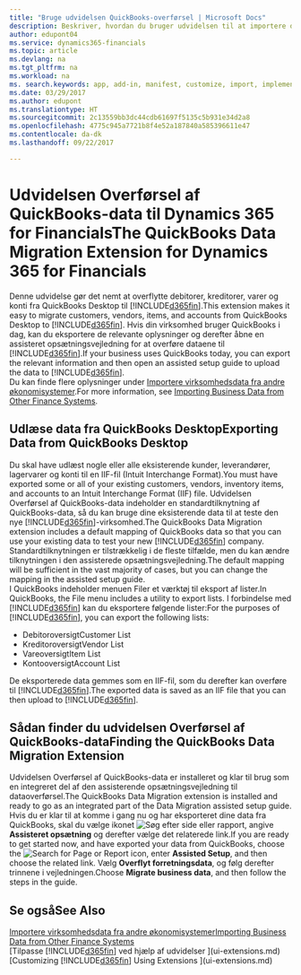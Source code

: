 ```yaml
---
title: "Bruge udvidelsen QuickBooks-overførsel | Microsoft Docs"
description: Beskriver, hvordan du bruger udvidelsen til at importere debitorer, kreditorer, varer og konti fra QuickBooks Desktop til Dynamics 365 for Financials.
author: edupont04
ms.service: dynamics365-financials
ms.topic: article
ms.devlang: na
ms.tgt_pltfrm: na
ms.workload: na
ms. search.keywords: app, add-in, manifest, customize, import, implement
ms.date: 03/29/2017
ms.author: edupont
ms.translationtype: HT
ms.sourcegitcommit: 2c13559bb3dc44cdb61697f5135c5b931e34d2a8
ms.openlocfilehash: 4775c945a7721b8f4e52a187840a585396611e47
ms.contentlocale: da-dk
ms.lasthandoff: 09/22/2017

---
```

# <a name="the-quickbooks-data-migration-extension-for-dynamics-365-for-financials"></a><span data-ttu-id="fe4d8-103">Udvidelsen Overførsel af QuickBooks-data til Dynamics 365 for Financials</span><span class="sxs-lookup"><span data-stu-id="fe4d8-103">The QuickBooks Data Migration Extension for Dynamics 365 for Financials</span></span>
<span data-ttu-id="fe4d8-104">Denne udvidelse gør det nemt at overflytte debitorer, kreditorer, varer og konti fra QuickBooks Desktop til [!INCLUDE[d365fin](includes/d365fin_md.md)].</span><span class="sxs-lookup"><span data-stu-id="fe4d8-104">This extension makes it easy to migrate customers, vendors, items, and accounts from QuickBooks Desktop to [!INCLUDE[d365fin](includes/d365fin_md.md)].</span></span> <span data-ttu-id="fe4d8-105">Hvis din virksomhed bruger QuickBooks i dag, kan du eksportere de relevante oplysninger og derefter åbne en assisteret opsætningsvejledning for at overføre dataene til [!INCLUDE[d365fin](includes/d365fin_md.md)].</span><span class="sxs-lookup"><span data-stu-id="fe4d8-105">If your business uses QuickBooks today, you can export the relevant information and then open an assisted setup guide to upload the data to [!INCLUDE[d365fin](includes/d365fin_md.md)].</span></span>  
<span data-ttu-id="fe4d8-106">Du kan finde flere oplysninger under [Importere virksomhedsdata fra andre økonomisystemer](upload-data.md).</span><span class="sxs-lookup"><span data-stu-id="fe4d8-106">For more information, see [Importing Business Data from Other Finance Systems](upload-data.md).</span></span>

## <a name="exporting-data-from-quickbooks-desktop"></a><span data-ttu-id="fe4d8-107">Udlæse data fra QuickBooks Desktop</span><span class="sxs-lookup"><span data-stu-id="fe4d8-107">Exporting Data from QuickBooks Desktop</span></span>
<span data-ttu-id="fe4d8-108">Du skal have udlæst nogle eller alle eksisterende kunder, leverandører, lagervarer og konti til en IIF-fil (Intuit Interchange Format).</span><span class="sxs-lookup"><span data-stu-id="fe4d8-108">You must have exported some or all of your existing customers, vendors, inventory items, and accounts to an Intuit Interchange Format (IIF) file.</span></span> <span data-ttu-id="fe4d8-109">Udvidelsen Overførsel af QuickBooks-data indeholder en standardtilknytning af QuickBooks-data, så du kan bruge dine eksisterende data til at teste den nye [!INCLUDE[d365fin](includes/d365fin_md.md)]-virksomhed.</span><span class="sxs-lookup"><span data-stu-id="fe4d8-109">The QuickBooks Data Migration extension includes a default mapping of QuickBooks data so that you can use your existing data to test your new [!INCLUDE[d365fin](includes/d365fin_md.md)] company.</span></span> <span data-ttu-id="fe4d8-110">Standardtilknytningen er tilstrækkelig i de fleste tilfælde, men du kan ændre tilknytningen i den assisterede opsætningsvejledning.</span><span class="sxs-lookup"><span data-stu-id="fe4d8-110">The default mapping will be sufficient in the vast majority of cases, but you can change the mapping in the assisted setup guide.</span></span>  
<span data-ttu-id="fe4d8-111">I QuickBooks indeholder menuen Filer et værktøj til eksport af lister.</span><span class="sxs-lookup"><span data-stu-id="fe4d8-111">In QuickBooks, the File menu includes a utility to export lists.</span></span> <span data-ttu-id="fe4d8-112">I forbindelse med [!INCLUDE[d365fin](includes/d365fin_md.md)] kan du eksportere følgende lister:</span><span class="sxs-lookup"><span data-stu-id="fe4d8-112">For the purposes of [!INCLUDE[d365fin](includes/d365fin_md.md)], you can export the following lists:</span></span>

* <span data-ttu-id="fe4d8-113">Debitoroversigt</span><span class="sxs-lookup"><span data-stu-id="fe4d8-113">Customer List</span></span>  
* <span data-ttu-id="fe4d8-114">Kreditoroversigt</span><span class="sxs-lookup"><span data-stu-id="fe4d8-114">Vendor List</span></span>  
* <span data-ttu-id="fe4d8-115">Vareoversigt</span><span class="sxs-lookup"><span data-stu-id="fe4d8-115">Item List</span></span>  
* <span data-ttu-id="fe4d8-116">Kontooversigt</span><span class="sxs-lookup"><span data-stu-id="fe4d8-116">Account List</span></span>  

<span data-ttu-id="fe4d8-117">De eksporterede data gemmes som en IIF-fil, som du derefter kan overføre til [!INCLUDE[d365fin](includes/d365fin_md.md)].</span><span class="sxs-lookup"><span data-stu-id="fe4d8-117">The exported data is saved as an IIF file that you can then upload to [!INCLUDE[d365fin](includes/d365fin_md.md)].</span></span>

## <a name="finding-the-quickbooks-data-migration-extension"></a><span data-ttu-id="fe4d8-118">Sådan finder du udvidelsen Overførsel af QuickBooks-data</span><span class="sxs-lookup"><span data-stu-id="fe4d8-118">Finding the QuickBooks Data Migration Extension</span></span>
<span data-ttu-id="fe4d8-119">Udvidelsen Overførsel af QuickBooks-data er installeret og klar til brug som en integreret del af den assisterende opsætningsvejledning til dataoverførsel.</span><span class="sxs-lookup"><span data-stu-id="fe4d8-119">The QuickBooks Data Migration extension is installed and ready to go as an integrated part of the Data Migration assisted setup guide.</span></span> <span data-ttu-id="fe4d8-120">Hvis du er klar til at komme i gang nu og har eksporteret dine data fra QuickBooks, skal du vælge ikonet ![Søg efter side eller rapport](media/ui-search/search_small.png "Ikonet Søg efter side eller rapport"), angive **Assisteret opsætning** og derefter vælge det relaterede link.</span><span class="sxs-lookup"><span data-stu-id="fe4d8-120">If you are ready to get started now, and have exported your data from QuickBooks, choose the ![Search for Page or Report](media/ui-search/search_small.png "Search for Page or Report icon") icon, enter **Assisted Setup**, and then choose the related link.</span></span> <span data-ttu-id="fe4d8-121">Vælg **Overflyt forretningsdata**, og følg derefter trinnene i vejledningen.</span><span class="sxs-lookup"><span data-stu-id="fe4d8-121">Choose **Migrate business data**, and then follow the steps in the guide.</span></span>  

## <a name="see-also"></a><span data-ttu-id="fe4d8-122">Se også</span><span class="sxs-lookup"><span data-stu-id="fe4d8-122">See Also</span></span>
[<span data-ttu-id="fe4d8-123">Importere virksomhedsdata fra andre økonomisystemer</span><span class="sxs-lookup"><span data-stu-id="fe4d8-123">Importing Business Data from Other Finance Systems</span></span>](upload-data.md)  
<span data-ttu-id="fe4d8-124">[Tilpasse [!INCLUDE[d365fin](includes/d365fin_md.md)] ved hjælp af udvidelser ](ui-extensions.md)</span><span class="sxs-lookup"><span data-stu-id="fe4d8-124">[Customizing [!INCLUDE[d365fin](includes/d365fin_md.md)] Using Extensions ](ui-extensions.md)</span></span>  

